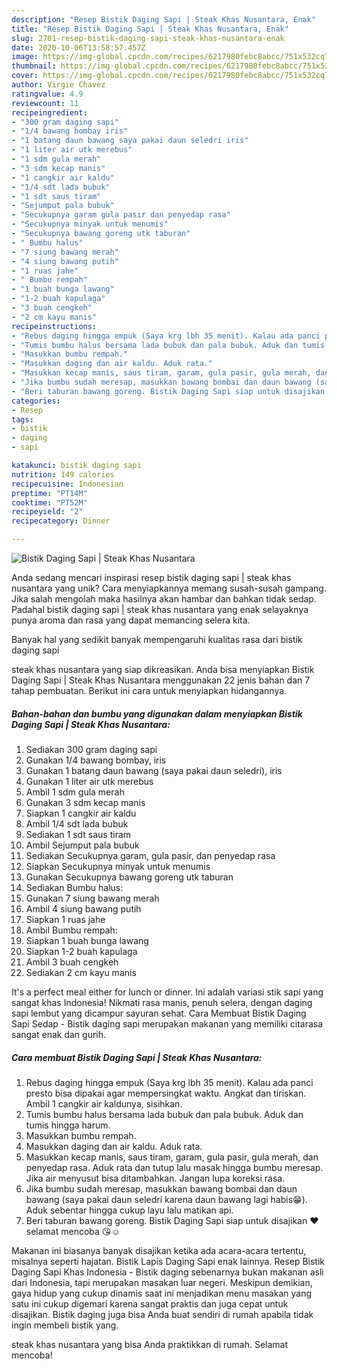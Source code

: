 ```yaml
---
description: "Resep Bistik Daging Sapi | Steak Khas Nusantara, Enak"
title: "Resep Bistik Daging Sapi | Steak Khas Nusantara, Enak"
slug: 2701-resep-bistik-daging-sapi-steak-khas-nusantara-enak
date: 2020-10-06T13:58:57.457Z
image: https://img-global.cpcdn.com/recipes/6217980febc8abcc/751x532cq70/bistik-daging-sapi-steak-khas-nusantara-foto-resep-utama.jpg
thumbnail: https://img-global.cpcdn.com/recipes/6217980febc8abcc/751x532cq70/bistik-daging-sapi-steak-khas-nusantara-foto-resep-utama.jpg
cover: https://img-global.cpcdn.com/recipes/6217980febc8abcc/751x532cq70/bistik-daging-sapi-steak-khas-nusantara-foto-resep-utama.jpg
author: Virgie Chavez
ratingvalue: 4.9
reviewcount: 11
recipeingredient:
- "300 gram daging sapi"
- "1/4 bawang bombay iris"
- "1 batang daun bawang saya pakai daun seledri iris"
- "1 liter air utk merebus"
- "1 sdm gula merah"
- "3 sdm kecap manis"
- "1 cangkir air kaldu"
- "1/4 sdt lada bubuk"
- "1 sdt saus tiram"
- "Sejumput pala bubuk"
- "Secukupnya garam gula pasir dan penyedap rasa"
- "Secukupnya minyak untuk menumis"
- "Secukupnya bawang goreng utk taburan"
- " Bumbu halus"
- "7 siung bawang merah"
- "4 siung bawang putih"
- "1 ruas jahe"
- " Bumbu rempah"
- "1 buah bunga lawang"
- "1-2 buah kapulaga"
- "3 buah cengkeh"
- "2 cm kayu manis"
recipeinstructions:
- "Rebus daging hingga empuk (Saya krg lbh 35 menit). Kalau ada panci presto bisa dipakai agar mempersingkat waktu. Angkat dan tiriskan. Ambil 1 cangkir air kaldunya, sisihkan."
- "Tumis bumbu halus bersama lada bubuk dan pala bubuk. Aduk dan tumis hingga harum."
- "Masukkan bumbu rempah."
- "Masukkan daging dan air kaldu. Aduk rata."
- "Masukkan kecap manis, saus tiram, garam, gula pasir, gula merah, dan penyedap rasa. Aduk rata dan tutup lalu masak hingga bumbu meresap. Jika air menyusut bisa ditambahkan. Jangan lupa koreksi rasa."
- "Jika bumbu sudah meresap, masukkan bawang bombai dan daun bawang (saya pakai daun seledri karena daun bawang lagi habis😁). Aduk sebentar hingga cukup layu lalu matikan api."
- "Beri taburan bawang goreng. Bistik Daging Sapi siap untuk disajikan ❤️ selamat mencoba 😘☺️"
categories:
- Resep
tags:
- bistik
- daging
- sapi

katakunci: bistik daging sapi 
nutrition: 149 calories
recipecuisine: Indonesian
preptime: "PT14M"
cooktime: "PT52M"
recipeyield: "2"
recipecategory: Dinner

---
```



![Bistik Daging Sapi | Steak Khas Nusantara](https://img-global.cpcdn.com/recipes/6217980febc8abcc/751x532cq70/bistik-daging-sapi-steak-khas-nusantara-foto-resep-utama.jpg)

Anda sedang mencari inspirasi resep bistik daging sapi | steak khas nusantara yang unik? Cara menyiapkannya memang susah-susah gampang. Jika salah mengolah maka hasilnya akan hambar dan bahkan tidak sedap. Padahal bistik daging sapi | steak khas nusantara yang enak selayaknya punya aroma dan rasa yang dapat memancing selera kita.

Banyak hal yang sedikit banyak mempengaruhi kualitas rasa dari bistik daging sapi 

 steak khas nusantara yang siap dikreasikan. Anda bisa menyiapkan Bistik Daging Sapi | Steak Khas Nusantara menggunakan 22 jenis bahan dan 7 tahap pembuatan. Berikut ini cara untuk menyiapkan hidangannya.

<!--inarticleads1-->

##### Bahan-bahan dan bumbu yang digunakan dalam menyiapkan Bistik Daging Sapi | Steak Khas Nusantara:

1. Sediakan 300 gram daging sapi
1. Gunakan 1/4 bawang bombay, iris
1. Gunakan 1 batang daun bawang (saya pakai daun seledri), iris
1. Gunakan 1 liter air utk merebus
1. Ambil 1 sdm gula merah
1. Gunakan 3 sdm kecap manis
1. Siapkan 1 cangkir air kaldu
1. Ambil 1/4 sdt lada bubuk
1. Sediakan 1 sdt saus tiram
1. Ambil Sejumput pala bubuk
1. Sediakan Secukupnya garam, gula pasir, dan penyedap rasa
1. Siapkan Secukupnya minyak untuk menumis
1. Gunakan Secukupnya bawang goreng utk taburan
1. Sediakan  Bumbu halus:
1. Gunakan 7 siung bawang merah
1. Ambil 4 siung bawang putih
1. Siapkan 1 ruas jahe
1. Ambil  Bumbu rempah:
1. Siapkan 1 buah bunga lawang
1. Siapkan 1-2 buah kapulaga
1. Ambil 3 buah cengkeh
1. Sediakan 2 cm kayu manis


It&#39;s a perfect meal either for lunch or dinner. Ini adalah variasi stik sapi yang sangat khas Indonesia! Nikmati rasa manis, penuh selera, dengan daging sapi lembut yang dicampur sayuran sehat. Cara Membuat Bistik Daging Sapi Sedap - Bistik daging sapi merupakan makanan yang memiliki citarasa sangat enak dan gurih. 

<!--inarticleads2-->

##### Cara membuat Bistik Daging Sapi | Steak Khas Nusantara:

1. Rebus daging hingga empuk (Saya krg lbh 35 menit). Kalau ada panci presto bisa dipakai agar mempersingkat waktu. Angkat dan tiriskan. Ambil 1 cangkir air kaldunya, sisihkan.
1. Tumis bumbu halus bersama lada bubuk dan pala bubuk. Aduk dan tumis hingga harum.
1. Masukkan bumbu rempah.
1. Masukkan daging dan air kaldu. Aduk rata.
1. Masukkan kecap manis, saus tiram, garam, gula pasir, gula merah, dan penyedap rasa. Aduk rata dan tutup lalu masak hingga bumbu meresap. Jika air menyusut bisa ditambahkan. Jangan lupa koreksi rasa.
1. Jika bumbu sudah meresap, masukkan bawang bombai dan daun bawang (saya pakai daun seledri karena daun bawang lagi habis😁). Aduk sebentar hingga cukup layu lalu matikan api.
1. Beri taburan bawang goreng. Bistik Daging Sapi siap untuk disajikan ❤️ selamat mencoba 😘☺️


Makanan ini biasanya banyak disajikan ketika ada acara-acara tertentu, misalnya seperti hajatan. Bistik Lapis Daging Sapi enak lainnya. Resep Bistik Daging Sapi Khas Indonesia - Bistik daging sebenarnya bukan makanan asli dari Indonesia, tapi merupakan masakan luar negeri. Meskipun demikian, gaya hidup yang cukup dinamis saat ini menjadikan menu masakan yang satu ini cukup digemari karena sangat praktis dan juga cepat untuk disajikan. Bistik daging juga bisa Anda buat sendiri di rumah apabila tidak ingin membeli bistik yang. 

 steak khas nusantara yang bisa Anda praktikkan di rumah. Selamat mencoba!
